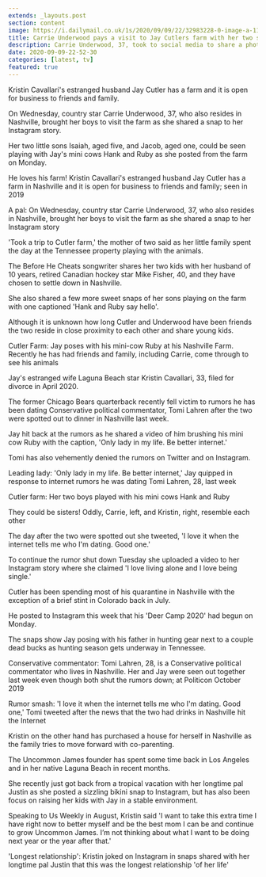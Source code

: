 ```yaml
---
extends: _layouts.post
section: content
image: https://i.dailymail.co.uk/1s/2020/09/09/22/32983228-0-image-a-110_1599688162861.jpg 
title: Carrie Underwood pays a visit to Jay Cutlers farm with her two sons in Nashville 
description: Carrie Underwood, 37, took to social media to share a photo of her two little sons visiting Jay Cutlers farm in Tennessee as the two boys played with his mini cows Hank and Ruby 
date: 2020-09-09-22-52-30 
categories: [latest, tv] 
featured: true 
--- 
```

Kristin Cavallari's estranged husband Jay Cutler has a farm and it is open for business to friends and family. 

On Wednesday, country star Carrie Underwood, 37, who also resides in Nashville, brought her boys to visit the farm as she shared a snap to her Instagram story. 

Her two little sons Isaiah, aged five, and Jacob, aged one, could be seen playing with Jay's mini cows Hank and Ruby as she posted from the farm on Monday.

He loves his farm! Kristin Cavallari's estranged husband Jay Cutler has a farm in Nashville and it is open for business to friends and family; seen in 2019

A pal: On Wednesday, country star Carrie Underwood, 37, who also resides in Nashville, brought her boys to visit the farm as she shared a snap to her Instagram story 

'Took a trip to Cutler farm,' the mother of two said as her little family spent the day at the Tennessee property playing with the animals. 

The Before He Cheats songwriter shares her two kids with her husband of 10 years, retired Canadian hockey star Mike Fisher, 40, and they have chosen to settle down in Nashville. 

She also shared a few more sweet snaps of her sons playing on the farm with one captioned 'Hank and Ruby say hello'.

Although it is unknown how long Cutler and Underwood have been friends the two reside in close proximity to each other and share young kids. 

Cutler Farm: Jay poses with his mini-cow Ruby at his Nashville Farm. Recently he has had friends and family, including Carrie, come through to see his animals

Jay's estranged wife Laguna Beach star Kristin Cavallari, 33, filed for divorce in April 2020. 

The former Chicago Bears quarterback recently fell victim to rumors he has been dating Conservative political commentator, Tomi Lahren after the two were spotted out to dinner in Nashville last week. 

Jay hit back at the rumors as he shared a video of him brushing his mini cow Ruby with the caption, 'Only lady in my life. Be better internet.'

Tomi has also vehemently denied the rumors on Twitter and on Instagram.

Leading lady: 'Only lady in my life. Be better internet,' Jay quipped in response to internet rumors he was dating Tomi Lahren, 28, last week

Cutler farm: Her two boys played with his mini cows Hank and Ruby

They could be sisters! Oddly, Carrie, left, and Kristin, right, resemble each other

The day after the two were spotted out she tweeted, 'I love it when the internet tells me who I'm dating. Good one.' 

To continue the rumor shut down Tuesday she uploaded a video to her Instagram story where she claimed 'I love living alone and I love being single.'

Cutler has been spending most of his quarantine in Nashville with the exception of a brief stint in Colorado back in July. 

He posted to Instagram this week that his 'Deer Camp 2020' had begun on Monday. 

The snaps show Jay posing with his father in hunting gear next to a couple dead bucks as hunting season gets underway in Tennessee.

Conservative commentator: Tomi Lahren, 28, is a Conservative political commentator who lives in Nashville. Her and Jay were seen out together last week even though both shut the rumors down; at Politicon October 2019

Rumor smash: 'I love it when the internet tells me who I'm dating. Good one,' Tomi tweeted after the news that the two had drinks in Nashville hit the Internet

Kristin on the other hand has purchased a house for herself in Nashville as the family tries to move forward with co-parenting. 

The Uncommon James founder has spent some time back in Los Angeles and in her native Laguna Beach in recent months.

She recently just got back from a tropical vacation with her longtime pal Justin as she posted a sizzling bikini snap to Instagram, but has also been focus on raising her kids with Jay in a stable environment. 

Speaking to Us Weekly in August, Kristin said 'I want to take this extra time I have right now to better myself and be the best mom I can be and continue to grow Uncommon James. I’m not thinking about what I want to be doing next year or the year after that.'

'Longest relationship': Kristin joked on Instagram in snaps shared with her longtime pal Justin that this was the longest relationship 'of her life'

